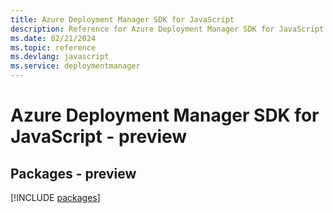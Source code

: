 ```yaml
---
title: Azure Deployment Manager SDK for JavaScript
description: Reference for Azure Deployment Manager SDK for JavaScript
ms.date: 02/21/2024
ms.topic: reference
ms.devlang: javascript
ms.service: deploymentmanager
---
```

# Azure Deployment Manager SDK for JavaScript - preview
## Packages - preview
[!INCLUDE [packages](deployment-manager-index.md)]